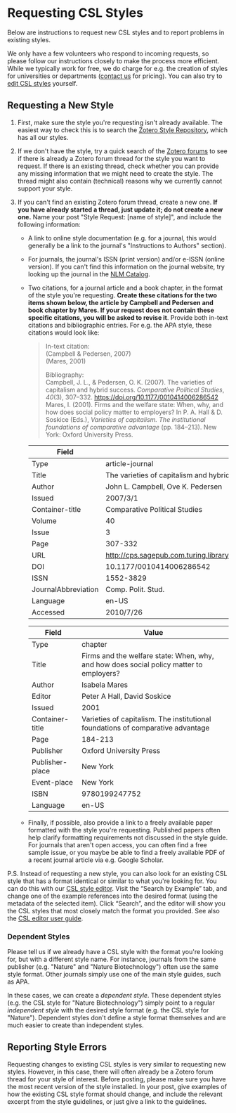 # Requesting CSL Styles

Below are instructions to request new CSL styles and to report problems in existing styles.

We only have a few volunteers who respond to incoming requests, so please follow our instructions closely to make the process more efficient. While we typically work for free, we do charge for e.g. the creation of styles for universities or departments ([contact us](http://citationstyles.org/contact/) for pricing). You can also try to [edit CSL styles](https://github.com/citation-style-language/styles/blob/master/STYLE_DEVELOPMENT.md#editing-styles) yourself.

## Requesting a New Style

1. First, make sure the style you're requesting isn't already available. The easiest way to check this is to search the [Zotero Style Repository](http://www.zotero.org/styles), which has all our styles.
2. If we don't have the style, try a quick search of the [Zotero forums](http://forums.zotero.org/) to see if there is already a Zotero forum thread for the style you want to request. If there is an existing thread, check whether you can provide any missing information that we might need to create the style. The thread might also contain (technical) reasons why we currently cannot support your style.
3. If you can't find an existing Zotero forum thread, create a new one. **If you have already started a thread, just update it; do not create a new one.** Name your post "Style Request: [name of style]", and include the following information:

    * A link to online style documentation (e.g. for a journal, this would generally be a link to the journal's "Instructions to Authors" section). 
    * For journals, the journal's ISSN (print version) and/or e-ISSN (online version). If you can't find this information on the journal website, try looking up the journal in the [NLM Catalog](http://www.ncbi.nlm.nih.gov/nlmcatalog).
    * Two citations, for a journal article and a book chapter, in the format of the style you're requesting. **Create these citations for the two items shown below, the article by Campbell and Pedersen and book chapter by Mares. If your request does not contain these specific citations, you will be asked to revise it**. Provide both in-text citations and bibliographic entries. For e.g. the APA style, these citations would look like:

      > In-text citation:  
      > (Campbell & Pedersen, 2007)  
      > (Mares, 2001)
      >
      > Bibliography:  
      > Campbell, J. L., & Pedersen, O. K. (2007). The varieties of capitalism and hybrid success. *Comparative Political Studies*, *40*(3), 307–332. https://doi.org/10.1177/0010414006286542  
      > Mares, I. (2001). Firms and the welfare state: When, why, and how does social policy matter to employers? In P. A. Hall & D. Soskice (Eds.), *Varieties of capitalism. The institutional foundations of comparative advantage* (pp. 184–213). New York: Oxford University Press.  

      | Field               | Value                                                                            |
      |---------------------|----------------------------------------------------------------------------------|
      | Type                | article-journal                                                                  |
      | Title               | The varieties of capitalism and hybrid success                                   |
      | Author              | John L. Campbell, Ove K. Pedersen                                                |
      | Issued              | 2007/3/1                                                                         |
      | Container-title     | Comparative Political Studies                                                    |
      | Volume              | 40                                                                               |
      | Issue               | 3                                                                                |
      | Page                | 307-332                                                                          |
      | URL                 | http://cps.sagepub.com.turing.library.northwestern.edu/content/40/3/307.abstract |
      | DOI                 | 10.1177/0010414006286542                                                         |
      | ISSN                | 1552-3829                                                                        |
      | JournalAbbreviation | Comp. Polit. Stud.                                                               |
      | Language            | en-US                                                                            |
      | Accessed            | 2010/7/26                                                                        |

      | Field           | Value                                                                                   |
      |-----------------|-----------------------------------------------------------------------------------------|
      | Type            | chapter                                                                                 |
      | Title           | Firms and the welfare state: When, why, and how does social policy matter to employers? |
      | Author          | Isabela Mares                                                                           |
      | Editor          | Peter A Hall, David Soskice                                                             |
      | Issued          | 2001                                                                                    |
      | Container-title | Varieties of capitalism. The institutional foundations of comparative advantage         |
      | Page            | 184-213                                                                                 |
      | Publisher       | Oxford University Press                                                                 |
      | Publisher-place | New York                                                                                |
      | Event-place     | New York                                                                                |
      | ISBN            | 9780199247752                                                                           |
      | Language        | en-US                                                                                   |

    * Finally, if possible, also provide a link to a freely available paper formatted with the style you're requesting. Published papers often help clarify formatting requirements not discussed in the style guide. For journals that aren't open access, you can often find a free sample issue, or you maybe be able to find a freely available PDF of a recent journal article via e.g. Google Scholar.

P.S. Instead of requesting a new style, you can also look for an existing CSL style that has a format identical or similar to what you're looking for. You can do this with our [CSL style editor](http://editor.citationstyles.org/). Visit the “Search by Example” tab, and change one of the example references into the desired format (using the metadata of the selected item). Click “Search”, and the editor will show you the CSL styles that most closely match the format you provided. See also the [CSL editor user guide](https://github.com/citation-style-editor/csl-editor/wiki/User-guide-for-the-CSL-Editor). 

### Dependent Styles

Please tell us if we already have a CSL style with the format you're looking for, but with a different style name. For instance, journals from the same publisher (e.g. "Nature" and "Nature Biotechnology") often use the same style format. Other journals simply use one of the main style guides, such as APA.

In these cases, we can create a *dependent style*. These dependent styles (e.g. the CSL style for "Nature Biotechnology") simply point to a regular *independent style* with the desired style format (e.g. the CSL style for "Nature"). Dependent styles don't define a style format themselves and are much easier to create than independent styles.

## Reporting Style Errors

Requesting changes to existing CSL styles is very similar to requesting new styles. However, in this case, there will often already be a Zotero forum thread for your style of interest. Before posting, please make sure you have the most recent version of the style installed. In your post, give examples of how the existing CSL style format should change, and include the relevant excerpt from the style guidelines, or just give a link to the guidelines.
